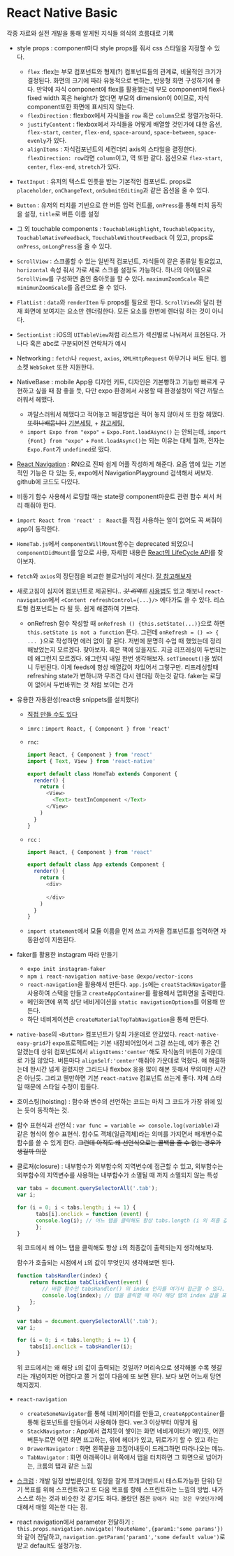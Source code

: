 # React Native Basic

각종 자료와 실전 개발을 통해 알게된 지식들 의식의 흐름대로 기록

- style props :  component마다 style props를 줘서 css 스타일을 지정할 수 있다. 
  - `flex` :flex는 부모 컴포넌트와 형제(?) 컴포넌트들의 관계로, 비율적인 크기가 결정된다. 화면의 크기에 따라 유동적으로 변하는, 반응형 화면 구성하기에 좋다. 만약에 자식 component에 flex를 활용했는데 부모 component에 flex나 fixed width 혹은 height가 없다면 부모의 dimension이 0이므로, 자식 component또한 화면에 표시되지 않는다. 
  - `flexDirection` : flexbox에서 자식들을 `row` 혹은 `column`으로 정렬가능하다.
  - `justifyContent` : flexbox에서 자식들을 어떻게 배열할 것인가에 대한 옵션, `flex-start`, `center`, `flex-end`, `space-around`, `space-between`, `space-evenly`가 있다.
  - `alignItems` : 자식컴포넌트의 세컨더리 axis의 스타일을 결정한다. `flexDirection: row`라면 `column`이고, 역 또한 같다. 옵션으로 `flex-start`, `center`, `flex-end`, `stretch`가 있다.

- `TextInput` : 유저의 텍스트 인풋을 받는 기본적인 컴포넌트. props로 `placeholder`, `onChangeText`, `onSubmitEditing`과 같은 옵션을 줄 수 있다.

- `Button` : 유저의 터치를 기반으로 한 버튼 입력 컨트롤, `onPress`를 통해 터치 동작을 설정, `title`로 버튼 이름 설정

- 그 외 touchable components : `TouchableHighlight`, `TouchableOpacity`, `TouchableNativeFeedback`, `TouchableWithoutFeedback` 이 있고, props로 `onPress`, `onLongPress`을 줄 수 있다.

- `ScrollView` : 스크롤할 수 있는 일반적 컴포넌트, 자식들이 같은 종류일 필요없고, `horizontal` 속성 줘서 가로 세로 스크롤 설정도 가능하다. 하나의 아이템으로 `ScrollView`를 구성하면 줌인 줌아웃을 할 수 있다. `maximumZoomScale` 혹은 `minimunZoomScale`를 옵션으로 줄 수 있다.

- `FlatList` : `data`와 `renderItem` 두 props를 필요로 한다. `ScrollView`와 달리 현재 화면에 보여지는 요소만 렌더링한다. 모든 요소를 한번에 렌더링 하는 것이 아니다.

- `SectionList` : iOS의 `UITableView`처럼 리스트가 섹션별로 나눠져서 표현된다. 가나다 혹은 abc로 구분되어진 연락처가 예시

- Networking : `fetch`나 `request`, `axios`, `XMLHttpRequest` 아무거나 써도 된다. 웹소켓 `WebSoket` 또한 지원한다.

- NativeBase : mobile App용 디자인 키트, 디자인은 기본빵하고 기능만 빠르게 구현하고 싶을 때 참 좋을 듯, 다만 expo 환경에서 사용할 때 환경설정이 약간 까탈스러워서 헤맸다.

  - 까탈스러워서 헤맸다고 적어놓고 해결방법은 적어 놓지 않아서 또 한참 헤맸다.~~또하나배웁니다~~ [기본세팅](https://docs.expo.io/versions/latest/guides/using-custom-fonts/), + [참고세팅](https://github.com/GeekyAnts/NativeBase-KitchenSink/blob/CRNA/src/boot/setup.js),
  -  `import Expo from "expo"` + `Expo.Font.loadAsync()` 는 안되는데, `import {Font} from "expo"` + `Font.loadAsync()`는 되는 이유는 대체 뭘까, 전자는 `Expo.Font`가 `undefined`로 떴다.

- [React Navigation](https://reactnavigation.org/docs/en/getting-started.html) : RN으로 진짜 쉽게 어플 작성하게 해준다. 요즘 앱에 있는 기본적인 기능은 다 있는 듯, expo에서 NavigationPlayground 검색해서 써보자. github에 코드도 다있다.

- 비동기 함수 사용해서 로딩할 때는 state랑 component마운트 관련 함수 써서 처리 해줘야 한다.

- `import React from 'react' : ` `React`를 직접 사용하는 일이 없어도 꼭 써줘야 app이 동작한다.

- `HomeTab.js`에서 `componentWillMount`함수는 deprecated 되었으니 `componentDidMount`를 앞으로 사용, 자세한 내용은 [React의 LifeCycle API](https://velopert.com/3631)를 찾아보자.

- `fetch`와 `axios`의 장단점을 비교한 블로거님이 계신다. [잘 참고해보자](https://hoorooroob.tistory.com/entry/React-React-Naive-TIPS-axios-%EC%99%80-fetch-%EC%96%B4%EB%96%A4-%EA%B2%83%EC%9D%84-%EC%82%AC%EC%9A%A9%ED%95%A0%EA%B9%8C)

- 새로고침이 심지어 컴포넌트로 제공된다.. _~~갓 리액트~~_ [사용법](https://facebook.github.io/react-native/docs/refreshcontrol)도 있고 해보니 `react-navigation`에서 `<Content refreshControl={...}/>` 에다가도 쓸 수 있다. 리스트형 컴포넌트는 다 될 듯. 쉽게 해결하여 기쁘다.

  - onRefresh 함수 작성할 때 `onRefresh () {this.setState(...)}`으로 하면 `this.setState is not a function` 뜬다. 그런데 `onRefresh = () => { ... }`으로 작성하면 에러 없이 잘 된다. 저번에 분명히 수업 때 했었는데 정리해놨었는지 모르겠다. 찾아보자. 혹은 책에 있을지도. 지금 리프레싱이 두번되는데 왜그런지 모르겠다. 왜그런지 내일 한번 생각해보자. `setTimeout()`을 썼더니 두번된다. 이게 feeds에 항상 배열값이 차있어서 그렇구만. 리프레싱할때 refreshing state가 변하니까 무조건 다시 렌더링 하는것 같다. faker는 로딩이 없어서 두번바뀌는 것 처럼 보이는 건가

- 유용한 자동완성(react용 snippets를 설치했다)

  - [직접 만들 수도 있다](https://code.visualstudio.com/docs/editor/userdefinedsnippets, "snippet")

  - `imrc` : `import React, { Component } from 'react'`

  - `rnc`:

    ```js
    import React, { Component } from 'react'
    import { Text, View } from 'react-native'
    
    export default class HomeTab extends Component {
      render() {
        return (
          <View>
            <Text> textInComponent </Text>
          </View>
        )
      }
    }
    ```

  - `rcc` : 

    ```js
    import React, { Component } from 'react'
    
    export default class App extends Component {
      render() {
        return (
          <div>
          
          </div>
        )
      }
    }
    ```

  - `import statement`에서 모듈 이름을 먼저 쓰고 가져올 컴포넌트를 입력하면 자동완성이 지원된다.

- faker를 활용한 instagram 따라 만들기

  - `expo init instagram-faker`
  - `npm i react-navigation native-base @expo/vector-icons`
  - `react-navigation`을 활용해서 만든다. `app.js`에는 `creatStackNavigator`를 사용하여 스택을 만들고 `createAppContainer`를 활용해서 앱화면을 출력한다.
  - 메인화면에 위쪽 상단 네비게이션을 `static navigationOptions`를 이용해 만든다.
  - 하단 네비게이션은 `createMaterialTopTabNavigation`을 통해 만든다.

- `native-base`의 `<Button>` 컴포넌트가 당최 가운데로 안갔었다. `react-native-easy-grid`가 `expo`프로젝트에는 기본 내장되어있어서 그걸 쓰는데, 얘가 좋은 건 알겠는데 상위 컴포넌트에서 `alignItems:'center'`해도 자식놈의 버튼이 가운데로 가질 않았다. 버튼마다 `alignSelf:'center'`해줘야 가운데로 먹혔다. 얘 해결하는데 한시간 넘게 걸렸지만 그리드나 flexbox 응용 많이 해본 듯해서 무의미한 시간은 아닌듯. 그리고 웬만하면 기본 `react-native` 컴포넌트 쓰는게 좋다. 자체 스타일 때문에 스타일 수정이 힘들다. 

- 호이스팅(hoisting) : 함수와 변수의 선언하는 코드는 마치 그 코드가 가장 위에 있는 듯이 동작하는 것.

- 함수 표현식과 선언식 : `var func = variable => console.log(variable)`과 같은 형식이 함수 표현식.  함수도 객체(일급객체)라는 의미를 가지면서 매개변수로 함수를 쓸 수 있게 한다. ~~그런데 아직도 왜 선언식으로는 콜백을 줄 수 없는 경우가 생길까 의문~~

- 클로져(closure) : 내부함수가 외부함수의 지역변수에 접근할 수 있고, 외부함수는 외부함수의 지역변수를 사용하는 내부함수가 소멸될 때 까지 소멸되지 않는 특성

  ```js
  var tabs = document.querySelectorAll('.tab');
  var i;
  
  for (i = 0; i < tabs.length; i += 1) {
    	tabs[i].onclick = function (event) {
      	console.log(i); // 어느 탭을 클릭해도 항상 tabs.length (i 의 최종 값)이 출력
    	};
  }
  ```

  위 코드에서 왜 어느 탭을 클릭해도 항상 `i`의 최종값이 출력되는지 생각해보자.

  함수가 호출되는 시점에서 `i`의 값이 무엇인지 생각해보면 된다. 

  ```js
  function tabsHandler(index) {
      return function tabClickEvent(event) {
          // 바깥 함수인 tabsHandler() 의 index 인자를 여기서 접근할 수 있다.
          console.log(index); // 탭을 클릭할 때 마다 해당 탭의 index 값을 표시
      };
  }
  
  var tabs = document.querySelectorAll('.tab');
  var i;
  
  for (i = 0; i < tabs.length; i += 1) {
      tabs[i].onclick = tabsHandler(i);
  }
  ```

  위 코드에서는 왜 해당 `i`의 값이 출력되는 것일까? 머리속으로 생각해볼 수록 헷갈리는 개념이지만 어렵다고 쫄 거 없이 다음에 또 보면 된다. 보다 보면 어느새 당연해지겠지.

- `react-navigation`

  - `createSomeNavigator`를 통해 네비게이터를 만들고, `createAppContainer`를 통해 컴포넌트를 만들어서 사용해야 한다. ver.3 이상부터 이렇게 됨
  - `StackNavigator` : App에서 겹치듯이 쌓이는 화면 네비게이터가 얘인듯, 어떤 버튼누르면 어떤 화면 뜨고하는, 위에 헤더가 있고, 뒤로가기 할 수 있고 하는
  - `DrawerNavigator` : 화면 왼쪽끝을 끄집어내듯이 드래그하면 따라나오는 메뉴.
  - `TabNavigator` : 화면 아래쪽이나 위쪽에서 탭을 터치하면 그 화면으로 넘어가는, 크롬의 탭과 같은 느낌

- [스크럼](http://resoneit.blogspot.com/2012/10/blog-post_30.html) : 개발 일정 방법론인데, 일정을 잘게 쪼개고(반드시 테스트가능한 단위) 단기 목표를 위해 스프린트하고 또 다음 목표를 향해 스프린트하는 느낌의 방법. 내가 스스로 하는 것과 비슷한 것 같기도 하다. 몰랐던 점은 `장애가 되는 것은 무엇인가?`에 대해서 매일 의논한 다는 점.

- react navigation에서 parameter 전달하기 : `this.props.navigation.navigate('RouteName',{param1:'some params'})`와 같이 전달하고, `navigation.getParam('param1','some default value')`로 받고 default도 설정가능.
